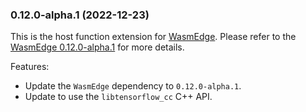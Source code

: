 ### 0.12.0-alpha.1 (2022-12-23)

This is the host function extension for [WasmEdge](https://github.com/WasmEdge/WasmEdge).
Please refer to the [WasmEdge 0.12.0-alpha.1](https://github.com/WasmEdge/WasmEdge/releases/tag/0.12.0-alpha.1) for more details.

Features:

* Update the `WasmEdge` dependency to `0.12.0-alpha.1`.
* Update to use the `libtensorflow_cc` C++ API.
